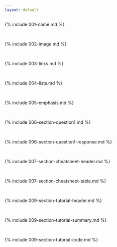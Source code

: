```yaml
---
layout: default
---
```


{% include 001-name.md %}

<br>

{% include 002-image.md %}

<br>

{% include 003-links.md %}

<br>

{% include 004-lists.md %}

<br>

{% include 005-emphasis.md %}

<br>

{% include 006-section-question1.md %}

<br>

{% include 006-section-question1-response.md %}

<br>

{% include 007-section-cheatsheet-header.md %}

<br>

{% include 007-section-cheatsheet-table.md %}

<br>

{% include 009-section-tutorial-header.md %}

<br>

{% include 009-section-tutorial-summary.md %}

<br>

{% include 009-section-tutorial-code.md %}
